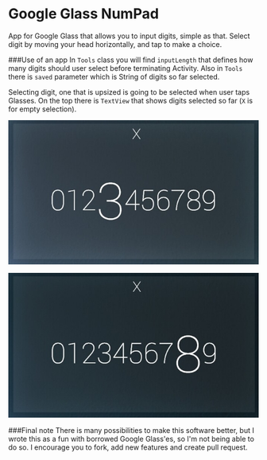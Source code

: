 Google Glass NumPad
============
App for Google Glass that allows you to input digits, simple as that. Select digit by moving your head horizontally, and tap to make a choice.

###Use of an app
In ```Tools``` class you will find ```inputLength``` that defines how many digits should user select before terminating Activity. Also in ```Tools``` there is ```saved``` parameter which is String of digits so far selected.


Selecting digit, one that is upsized is going to be selected when user taps Glasses. On the top there is ```TextView``` that shows digits selected so far (```X``` is for empty selection).

![select number](https://raw.githubusercontent.com/tajchert/Glass_NumPad/master/screenshots/one.jpg)


![select number](https://raw.githubusercontent.com/tajchert/Glass_NumPad/master/screenshots/two.jpg)


###Final note
There is many possibilities to make this software better, but I wrote this as a fun with borrowed Google Glass'es, so I'm not being able to do so. I encourage you to fork, add new features and create pull request.
